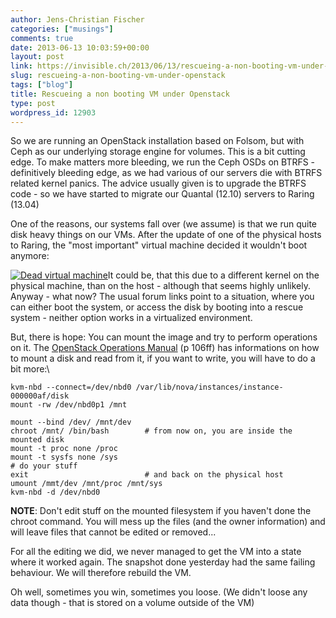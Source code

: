 ```yaml
---
author: Jens-Christian Fischer
categories: ["musings"]
comments: true
date: 2013-06-13 10:03:59+00:00
layout: post
link: https://invisible.ch/2013/06/13/rescueing-a-non-booting-vm-under-openstack/
slug: rescueing-a-non-booting-vm-under-openstack
tags: ["blog"]
title: Rescueing a non booting VM under Openstack
type: post
wordpress_id: 12903
---
```


So we are running an OpenStack installation based on Folsom, but with Ceph as our underlying storage engine for volumes. This is a bit cutting edge. To make matters more bleeding, we run the Ceph OSDs on BTRFS - definitively bleeding edge, as we had various of our servers die with BTRFS related kernel panics. The advice usually given is to upgrade the BTRFS code - so we have started to migrate our Quantal (12.10) servers to Raring (13.04)

One of the reasons, our systems fall over (we assume) is that we run quite disk heavy things on our VMs. After the update of one of the physical hosts to Raring, the "most important" virtual machine decided it wouldn't boot anymore:

[![Dead virtual machine](/wp-content/uploads/2013/06/Screen-Shot-2013-06-13-at-08.45.02-300x180.png)](/wp-content/uploads/2013/06/Screen-Shot-2013-06-13-at-08.45.02.png)It could be, that this due to a different kernel on the physical machine, than on the host - although that seems highly unlikely. Anyway - what now? The usual forum links point to a situation, where you can either boot the system, or access the disk by booting into a rescue system - neither option works in a virtualized environment.

But, there is hope: You can mount the image and try to perform operations on it. The [OpenStack Operations Manual](https://www.valleytalk.org/wp-content/uploads/2013/03/OpenStackOperationsGuide.pdf) (p 106ff) has informations on how to mount a disk and read from it, if you want to write, you will have to do a bit more:\

    
    kvm-nbd --connect=/dev/nbd0 /var/lib/nova/instances/instance-000000af/disk
    mount -rw /dev/nbd0p1 /mnt
    
    mount --bind /dev/ /mnt/dev
    chroot /mnt/ /bin/bash        # from now on, you are inside the mounted disk
    mount -t proc none /proc
    mount -t sysfs none /sys
    # do your stuff
    exit                          # and back on the physical host
    umount /mmt/dev /mnt/proc /mnt/sys
    kvm-nbd -d /dev/nbd0


**NOTE**: Don't edit stuff on the mounted filesystem if you haven't done the chroot command. You will mess up the files (and the owner information) and will leave files that cannot be edited or removed...

For all the editing we did, we never managed to get the VM into a state where it worked again. The snapshot done yesterday had the same failing behaviour. We will therefore rebuild the VM.

Oh well, sometimes you win, sometimes you loose. (We didn't loose any data though - that is stored on a volume outside of the VM)
